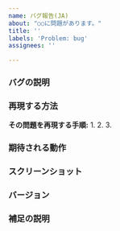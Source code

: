 ```yaml
---
name: バグ報告(JA)
about: "○○に問題があります。"
title: ''
labels: 'Problem: bug'
assignees: ''

---
```


### バグの説明
<!-- どのような問題が発生するかを明確かつ簡潔に記述してください。 -->


### 再現する方法
**その問題を再現する手順:**
1. 
2. 
3. 

### 期待される動作
<!-- 期待される動作を明確かつ簡潔に記述してください。 -->


### スクリーンショット
<!-- もしスクリーンショットがあれば、ぜひ追加してください。 -->


### バージョン
<!-- 問題が発生したバージョンを正確に記述してください。 -->


### 補足の説明
<!-- その他、補足等があれば、記述してください。  -->
